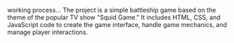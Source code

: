 working process...
The project is a simple battleship game based on the theme of the popular TV show "Squid Game." It includes HTML, CSS, and JavaScript code to create the game interface, handle game mechanics, and manage player interactions.
